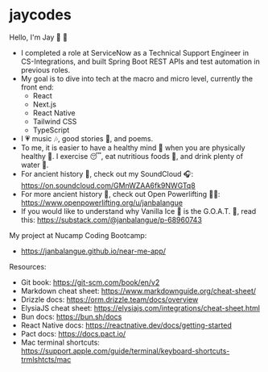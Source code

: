 # jaycodes

Hello, I'm Jay 👋 🌊

- I completed a role at ServiceNow as a Technical Support Engineer in CS-Integrations, and built Spring Boot REST APIs and test automation in previous roles.
- My goal is to dive into tech at the macro and micro level, currently the front end:
  - React
  - Next.js
  - React Native
  - Tailwind CSS
  - TypeScript
- I 💗 music 🎶, good stories 📖, and poems.
- To me, it is easier to have a healthy mind 🧐 when you are physically healthy 🏃. I exercise 😴, eat nutritious foods 🍟, and drink plenty of water 🥤.
- For ancient history 📜, check out my SoundCloud 🎧: https://on.soundcloud.com/GMnWZAA6fk9NWGTq8
- For more ancient history 📜, check out Open Powerlifting 🏋️‍♀️: https://www.openpowerlifting.org/u/janbalangue
- If you would like to understand why Vanilla Ice 🍦 is the G.O.A.T. 🐐, read this: https://substack.com/@janbalangue/p-68960743

My project at Nucamp Coding Bootcamp:
- https://janbalangue.github.io/near-me-app/

Resources:
- Git book: https://git-scm.com/book/en/v2
- Markdown cheat sheet: https://www.markdownguide.org/cheat-sheet/
- Drizzle docs: https://orm.drizzle.team/docs/overview
- ElysiaJS cheat sheet: https://elysiajs.com/integrations/cheat-sheet.html
- Bun docs: https://bun.sh/docs
- React Native docs: https://reactnative.dev/docs/getting-started
- Pact docs: https://docs.pact.io/
- Mac terminal shortcuts: https://support.apple.com/guide/terminal/keyboard-shortcuts-trmlshtcts/mac

